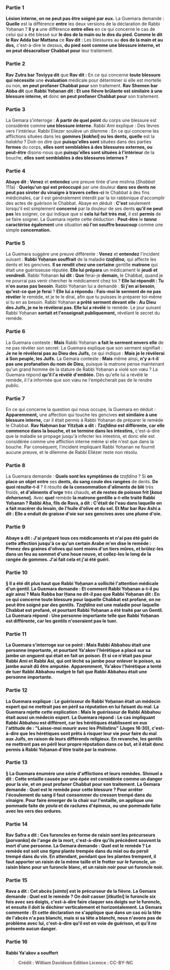 
### Partie 1
<b>Lésion interne, on ne peut pas être soigné par eux.</b> La Guemara demande : <b>Quelle</b> est la différence <b>entre</b> les deux versions de la déclaration de Rabbi Yoḥanan ? <b>Il y a</b> une différence <b>entre elles</b> en ce qui concerne le cas de celui qui a été blessé sur <b>le dos de la main ou le dos du pied. Comme le dit le Rav Adda bar Mattana</b> ce <b>Rav dit :</b> Les blessures au <b>dos de la main et au dos,</b> c'est-à-dire le dessus, <b>du pied sont comme une blessure interne, et on peut désacraliser Chabbat pour</b> leur traitement.

### Partie 2
<b>Rav Zutra bar Toviyya dit</b> que <b>Rav dit :</b> En ce qui concerne <b>toute blessure qui nécessite</b> une <b>évaluation</b> médicale pour déterminer si elle est mortelle ou non, <b>on peut profaner Chabbat pour</b> son traitement. <b>Rav Shemen bar Abba dit</b> que <b>Rabbi Yoḥanan dit : Et une fièvre brûlante est similaire à une blessure interne, et</b> donc <b>on peut profaner Chabbat pour</b> son traitement.

### Partie 3
La Gemara s'interroge : <b>À partir de quel point</b> du corps une blessure est considérée comme <b>une blessure interne</b>. Rabbi Ami explique : Des lèvres vers l'intérieur. Rabbi Eliezer soulève un dilemme :</b> En ce qui concerne les afflictions situées dans les <b>gommes [<i>kakhei</i>] ou les dents, quelle</b> est la <i>halakha</i> ? Doit-on dire que <b>puisqu'elles sont</b> situées dans des parties <b>fermes</b> du corps, <b>elles sont semblables à des blessures externes, ou peut-être</b> disons-nous que <b>puisqu'elles sont situées à l'intérieur</b> de la bouche, <b>elles sont semblables à des blessures internes ?</b>

### Partie 4
<b>Abaye dit : Venez</b> et <b>entendez</b> une preuve tirée d'une mishna (<i>Shabbat</i> 111a) : <b>Quelqu'un qui est préoccupé</b> par une douleur <b>dans ses dents ne peut pas siroter du vinaigre à travers celles-ci</b> le Chabbat à des fins médicinales, car il est généralement interdit par la loi rabbinique d'accomplir des actes de guérison le Chabbat. Abaye en déduit : <b>C'est</b> seulement lorsqu'il est simplement <b>concerné</b> par la douleur de ses dents <b>qu'il ne peut pas</b> les soigner, ce qui indique que si <b>cela lui fait très mal,</b> il est <b>permis</b> de se faire soigner. La Guemara rejette cette déduction : <b>Peut-être</b> le <b><i>tanna</i> caractérise également</b> une situation <b>où l'on souffre beaucoup</b> comme une simple <b>concernation.</b>

### Partie 5
La Guemara suggère une preuve différente : <b>Venez</b> et <b>entendez</b> l'incident suivant : <b>Rabbi Yoḥanan souffrait</b> de la maladie <b><i>tzafdina</i>,</b> qui affecte les dents et les gencives. <b>Il se rendit chez une certaine</b> gentille <b>matrone</b> qui était une guérisseuse réputée. <b>Elle lui prépara</b> un médicament le <b>jeudi et vendredi.</b> Rabbi Yoḥanan <b>lui dit : Que</b> ferai-je <b>demain, </b> le Chabbat, quand je ne pourrai pas venir chercher le médicament chez toi ? <b>Elle lui répondit : Tu n'en auras pas besoin</b>. Rabbi Yoḥanan lui a demandé : <b>Si j'en ai besoin</b>, <b>qu'est-ce que je ferai</b> ? <b>Elle lui a répondu : Fais-moi le serment de ne pas révéler</b> le remède, et je te le dirai, afin que tu puisses le préparer toi-même si tu en as besoin. Rabbi Yoḥanan <b>a prêté serment devant elle : Au Dieu des Juifs, je ne le révélerai pas. Elle lui a révélé</b> le remède</b>. Le jour suivant</b> Rabbi Yoḥanan <b>sortait et l'enseignait publiquement,</b> révélant le secret du remède.

### Partie 6
La Guemara conteste : <b>Mais</b> Rabbi Yoḥanan <b>a fait le serment envers elle</b> de ne pas révéler son secret. La Guemara explique que son serment signifiait : <b>Je ne le révélerai pas au Dieu des Juifs,</b> ce qui indique : <b>Mais je le révélerai à Son peuple, les Juifs.</b> La Gemara conteste : <b>Mais</b> même ainsi, <b>n'y a-t-il pas une profanation du nom de Dieu,</b> puisque la matrone pense maintenant qu'un grand homme de la stature de Rabbi Yoḥanan a violé son vœu ? La Guemara répond <b>qu'il l'a révélé</b> <b>d'emblée.</b> Dès qu'elle lui a révélé le remède, il l'a informée que son vœu ne l'empêcherait pas de le rendre public.

### Partie 7
En ce qui concerne la question qui nous occupe, la Guemara en déduit : <b>Apparemment,</b> une affection qui touche les gencives <b>est similaire à une blessure interne,</b> car il était permis à Rabbi Yoḥanan de préparer le remède le Chabbat. <b>Rav Naḥman bar Yitzḥak a dit : <i>Tzafdina</i> est différente, car elle commence dans la bouche, et se termine dans les intestins,</b> c'est-à-dire que la maladie se propage jusqu'à infecter les intestins, et donc elle est considérée comme une affliction interne même si elle n'est que dans la bouche. Par conséquent, l'incident impliquant Rabbi Yoḥanan ne fournit aucune preuve, et le dilemme de Rabbi Eliézer reste non résolu.

### Partie 8
La Guemara demande : <b>Quels sont les symptômes de</b> <i>tzafdina</i> ? Si <b>on place un objet entre</b> ses <b>dents, du sang coule des rangées</b> de dents. <b>De quoi résulte-t-il</b> ? Il résulte <b>de la consommation d'aliments de blé</b> très froids, <b>et d'aliments d'orge</b> très chauds, <b>et de restes de poisson frit [<i>kasa deharsena</i>].</b> Avec <b>quel</b> remède <b>la matrone gentille <b>a-t-elle traité</b> Rabbi Yoḥanan ? <b>Rabbi Aḥa, fils de Rava, a dit :</b> C'était de l'<b>eau</b> dans laquelle on a fait macérer du <b>levain</b>, de l'<b>huile d'olive et du sel. Et Mar bar Rav Ashi a dit :</b> Elle a enduit de <b>graisse d'oie</b> sur ses gencives <b>avec une plume d'oie.</b>

### Partie 9
<b>Abaye a dit : J'ai préparé tous ces</b> médicaments <b>et n'ai pas été guéri</b> de cette affection <b>jusqu'à ce qu'un certain Arabe m'en dise</b> le remède : <b>Prenez des graines d'olives qui sont moins d'un tiers mûres, et brûlez-les</b> dans un feu <b>au sommet d'une houe neuve, et collez-les le long de la rangée</b> de gommes. <b>J'ai fait cela et j'ai été guéri.</b>

### Partie 10
§ Il a été dit plus haut que Rabbi Yoḥanan a sollicité l'attention médicale d'un gentil. La Guemara demande : <b>Et comment Rabbi Yoḥanan a-t-il pu agir ainsi ? Mais Rabba bar Ḥana ne dit-il pas</b> que <b>Rabbi Yoḥanan dit :</b> En ce qui concerne <b>toute blessure pour laquelle Chabbat est profané, on ne peut être soigné par</b> des gentils. <i>Tzafdina</i> est une maladie pour laquelle Chabbat est profané, et pourtant Rabbi Yoḥanan a été traité par un Gentil. La Guemara répond : <b>Une personne importante</b> telle que Rabbi Yoḥanan <b>est différente,</b> car les gentils n'oseraient pas le tuer.

### Partie 11
La Guemara s'interroge sur ce point : <b>Mais Rabbi Abbahou était une personne importante, et</b> pourtant <b>Ya'akov l'hérétique a placé sur sa jambe un onguent</b> qui était en fait un poison. <b>Et si</b> ce n'était <b>pas</b> pour <b>Rabbi Ami et Rabbi Asi, qui ont léché sa jambe</b> pour enlever le poison, <b>sa jambe</b> aurait dû être <b>amputée.</b> Apparemment, Ya'akov l'hérétique a tenté de tuer Rabbi Abbahou malgré le fait que Rabbi Abbahou était une personne importante.

### Partie 12
La Guemara explique : Le guérisseur <b>de Rabbi Yoḥanan était un médecin expert</b> qui ne mettrait pas en péril sa réputation en lui faisant du mal. La Guemara rejette cette explication : Mais le guérisseur <b>de Rabbi Abbahou était aussi un médecin expert.</b> La Guemara répond : Le cas impliquant <b>Rabbi Abbahou est différent, car les hérétiques établissent en eux</b> l'attitude de : <b>"Laisse-moi mourir avec les Philistins"</b> (Juges 16:30), c'est-à-dire que les hérétiques sont prêts à risquer leur vie pour faire du mal aux Juifs, en raison de leurs différends religieux. En revanche, les gentils ne mettront pas en péril leur propre réputation dans ce but, et il était donc permis à Rabbi Yoḥanan d'être traité par la matrone.

### Partie 13
§ La Guemara énumère une série d'afflictions et leurs remèdes. <b>Shmuel a dit : Cette entaille</b> causée par une épée <b>est</b> considérée comme <b>un danger</b> pour la vie, <b>et on peut profaner Chabbat pour</b> son traitement. La Gemara demande : <b>Quel est</b> <b>le remède</b> pour cette blessure ? Pour <b>arrêter l'écoulement du sang</b> il faut consommer du <b>cresson</b> trempé <b>dans du vinaigre.</b> Pour faire <b>émerger</b> de la chair sur l'entaille, on applique une pommade faite de <b><i>yavla</i> et de raclures d'épineux, ou</b> une pommade faite avec <b>les vers des ordures.</b>

### Partie 14
<b>Rav Safra a dit : Ces furoncles en forme de raisin</b> <b>sont les précurseurs [<i>parvanka</i>] de l'ange de la mort,</b> c'est-à-dire qu'ils précèdent souvent la mort d'une personne. La Gemara demande : <b>Quel est le remède ? </b> Le remède est soit <b>une <i>tigna</i></b> plante trempée <b>dans du miel ou du persil</b> trempé <b>dans du vin. En attendant,</b> pendant que les plantes trempent, il faut <b>apporter un raisin de la même taille et le frotter sur</b> le furoncle, <b>un raisin blanc</b> <b>pour un furoncle blanc</b>, <b>et un raisin noir</b> <b>pour un furoncle noir</b>.

### Partie 15
<b>Rava a dit : Cet abcès [<i>simta</i>] est le précurseur de la fièvre.</b> La Gemara demande : <b>Quel</b> est <b>le remède ? </b> On <b>doit casser [<i>itkutlei</i>]</b> le furoncle <b>six fois</b> avec ses doigts, c'est-à-dire faire claquer ses doigts sur le furoncle, <b>et</b> ensuite il <b>doit le déchirer verticalement et horizontalement.</b> La Gemara commente : <b>Et cette déclaration</b> ne s'applique que dans un cas <b>où la tête de</b> l'abcès <b>n'a pas blanchi, mais</b> si <b>sa tête a blanchi, nous n'avons pas</b> de problème <b>avec lui,</b> c'est-à-dire qu'il est en voie de guérison, et qu'il ne présente aucun danger.

### Partie 16
<b>Rabbi Ya'akov a souffert</b>

>Crédit : William Davidson Edition
>Licence : CC-BY-NC